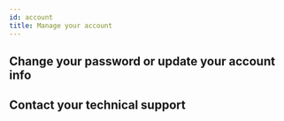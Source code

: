 ```yaml
---
id: account
title: Manage your account
---
```


## Change your password or update your account info


## Contact your technical support

